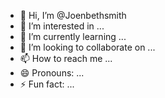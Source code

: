 - 👋 Hi, I’m @Joenbethsmith
- 👀 I’m interested in ...
- 🌱 I’m currently learning ...
- 💞️ I’m looking to collaborate on ...
- 📫 How to reach me ...
- 😄 Pronouns: ...
- ⚡ Fun fact: ...

<!---
Joenbethsmith/Joenbethsmith is a ✨ special ✨ repository because its `README.md` (this file) appears on your GitHub profile.
You can click the Preview link to take a look at your changes.
--->
